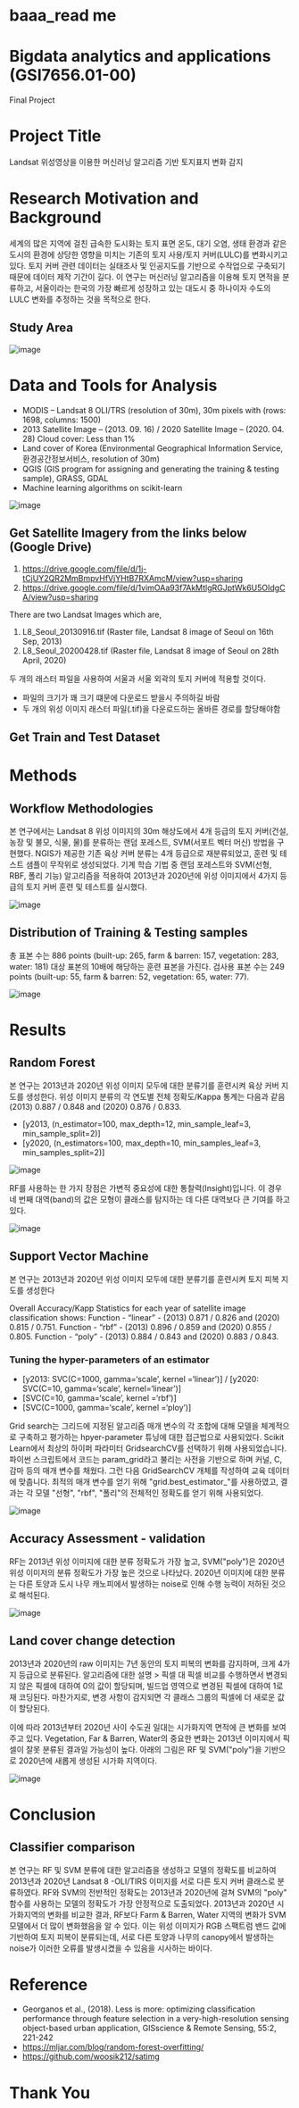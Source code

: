 # baaa_read me

# Bigdata analytics and applications (GSI7656.01-00)
Final Project


# Project Title
Landsat 위성영상을 이용한 머신러닝 알고리즘 기반 토지표지 변화 감지

# Research Motivation and Background
세계의 많은 지역에 걸친 급속한 도시화는 토지 표면 온도, 대기 오염, 생태 환경과 같은 도시의 환경에 상당한 영향을 미치는 기존의 토지 사용/토지 커버(LULC)를 변화시키고 있다. 토지 커버 관련 데이터는 실태조사 및 인공지도를 기반으로 수작업으로 구축되기 때문에 데이터 제작 기간이 길다. 이 연구는 머신러닝 알고리즘을 이용해 토지 면적을 분류하고, 서울이라는 한국의 가장 빠르게 성장하고 있는 대도시 중 하나이자 수도의 LULC 변화를 추정하는 것을 목적으로 한다.

## Study Area
![image](https://user-images.githubusercontent.com/68691092/121843798-e682a780-cd1d-11eb-8325-ac20133055a5.png)

# Data and Tools for Analysis
* MODIS – Landsat 8 OLI/TRS (resolution of 30m), 30m pixels with (rows: 1698, columns: 1500)
* 2013 Satellite Image – (2013. 09. 16) / 2020 Satellite Image – (2020. 04. 28) Cloud cover: Less than 1%
* Land cover of Korea (Environmental Geographical Information Service, 환경공간정보서비스, resolution of 30m)
* QGIS (GIS program for assigning and generating the training & testing sample), GRASS, GDAL
* Machine learning algorithms on scikit-learn

![image](https://user-images.githubusercontent.com/68691092/121843928-1f228100-cd1e-11eb-939c-f9aa7d4ac5d6.png)


## Get Satellite Imagery from the links below (Google Drive)
1) https://drive.google.com/file/d/1j-tCjUY2QR2MmBmpvHfVjYHtB7RXAmcM/view?usp=sharing
2) https://drive.google.com/file/d/1vimOAa93f7AkMtlgRGJptWk6U5OIdgCA/view?usp=sharing

There are two Landsat Images which are,
1) L8_Seoul_20130916.tif (Raster file, Landsat 8 image of Seoul on 16th Sep, 2013)
2) L8_Seoul_20200428.tif (Raster file, Landsat 8 image of Seoul on 28th April, 2020)

두 개의 래스터 파일을 사용하여 서울과 서울 외곽의 토지 커버에 적용할 것이다.
* 파일의 크기가 꽤 크기 떄문에 다운로드 받을시 주의하길 바람
* 두 개의 위성 이미지 래스터 파일(.tif)을 다운로드하는 올바른 경로를 할당해야함

## Get Train and Test Dataset
# Methods
## Workflow Methodologies
본 연구에서는 Landsat 8 위성 이미지의 30m 해상도에서 4개 등급의 토지 커버(건설, 농장 및 불모, 식물, 물)를 분류하는 랜덤 포레스트, SVM(서포트 벡터 머신) 방법을 구현했다.
NGIS가 제공한 기존 육상 커버 분류는 4개 등급으로 재분류되었고, 훈련 및 테스트 샘플이 무작위로 생성되었다.
기계 학습 기법 중 랜덤 포레스트와 SVM(선형, RBF, 폴리 기능) 알고리즘을 적용하여 2013년과 2020년에 위성 이미지에서 4가지 등급의 토지 커버 훈련 및 테스트를 실시했다.

![image](https://user-images.githubusercontent.com/68691092/121844055-4e38f280-cd1e-11eb-9381-03769ffff8a4.png)

## Distribution of Training & Testing samples
총 표본 수는 886 points (built-up: 265, farm & barren: 157, vegetation: 283, water: 181) 대상 표본의 10배에 해당하는 훈련 표본을 가진다.
검사용 표본 수는 249 points (built-up: 55, farm & barren: 52, vegetation: 65, water: 77).

![image](https://user-images.githubusercontent.com/68691092/121844128-732d6580-cd1e-11eb-827c-e263d39c7eb2.png)

# Results
## Random Forest
본 연구는 2013년과 2020년 위성 이미지 모두에 대한 분류기를 훈련시켜 육상 커버 지도를 생성한다.
위성 이미지 분류의 각 연도별 전체 정확도/Kappa 통계는 다음과 같음 (2013) 0.887 / 0.848 and (2020) 0.876 / 0.833.
* [y2013, (n_estimator=100, max_depth=12, min_sample_leaf=3, min_sample_split=2)]
* [y2020, (n_estimators=100, max_depth=10, min_samples_leaf=3, min_samples_split=2)]

![image](https://user-images.githubusercontent.com/68691092/121844323-c7384a00-cd1e-11eb-8c1b-a4e4e63ed855.png)

RF를 사용하는 한 가지 장점은 가변적 중요성에 대한 통찰력(Insight)입니다. 이 경우 네 번째 대역(band)의 값은 모형이 클래스를 탐지하는 데 다른 대역보다 큰 기여를 하고 있다.

![image](https://user-images.githubusercontent.com/68691092/121844348-d3240c00-cd1e-11eb-9ce3-bcf8f85668f0.png)

## Support Vector Machine
본 연구는 2013년과 2020년 위성 이미지 모두에 대한 분류기를 훈련시켜 토지 피복 지도를 생성한다

Overall Accuracy/Kapp Statistics for each year of satellite image classification shows:
 Function - “linear” - (2013) 0.871 / 0.826 and (2020) 0.815 / 0.751.
 Function - “rbf” - (2013) 0.896 / 0.859 and (2020) 0.855 / 0.805.
 Function - “poly” - (2013) 0.884 / 0.843 and (2020) 0.883 / 0.843.
 
 ### Tuning the hyper-parameters of an estimator
 * [y2013: SVC(C=1000, gamma=‘scale’, kernel =‘linear’)] / [y2020: SVC(C=10, gamma=‘scale’, kernel=‘linear’)]
 * [SVC(C=10, gamma=‘scale’, kernel =‘rbf’)]
 * [SVC(C=1000, gamma=‘scale’, kernel =‘ploy’)]

Grid search는 그리드에 지정된 알고리즘 매개 변수의 각 조합에 대해 모델을 체계적으로 구축하고 평가하는 hpyer-parameter 튜닝에 대한 접근법으로 사용되었다.
Scikit Learn에서 최상의 하이퍼 파라미터 GridsearchCV를 선택하기 위해 사용되었습니다.
파이썬 스크립트에서 코드는 param_grid라고 불리는 사전을 기반으로 하며 커널, C, 감마 등의 매개 변수를 채웠다.
그런 다음 GridSearchCV 개체를 작성하여 교육 데이터에 맞춥니다. 최적의 매개 변수를 얻기 위해 "grid.best_estimator_"를 사용하였고, 결과는 각 모델 "선형", "rbf", "폴리"의 전체적인 정확도를 얻기 위해 사용되었다.

![image](https://user-images.githubusercontent.com/68691092/121844615-34e47600-cd1f-11eb-9978-391a2d7cac26.png)

## Accuracy Assessment - validation
RF는 2013년 위성 이미지에 대한 분류 정확도가 가장 높고, SVM("poly")은 2020년 위성 이미저의 분류 정확도가 가장 높은 것으로 나타났다.
2020년 이미지에 대한 분류는 다른 토양과 도시 나무 캐노피에서 발생하는 noise로 인해 수행 능력이 저하된 것으로 해석된다.

![image](https://user-images.githubusercontent.com/68691092/121844923-a9b7b000-cd1f-11eb-91b0-c74ad8715dbf.png)

## Land cover change detection
2013년과 2020년의 raw 이미지는 7년 동안의 토지 피복의 변화를 감지하며, 크게 4가지 등급으로 분류된다.
알고리즘에 대한 설명 > 픽셀 대 픽셀 비교를 수행하면서 변경되지 않은 픽셀에 대하여 0의 값이 할당되며, 빌드업 영역으로 변경된 픽셀에 대하여 1로 재 코딩된다.
마찬가지로, 변경 사항이 감지되면 각 클래스 그룹의 픽셀에 더 새로운 값이 할당된다.

이에 따라 2013년부터 2020년 사이 수도권 일대는 시가화지역 면적에 큰 변화를 보여주고 있다.
Vegetation, Far & Barren, Water의 중요한 변화는 2013년 이미지에서 픽셀이 잘못 분류된 결과일 가능성이 높다.
아래의 그림은 RF 및 SVM("poly")을 기반으로 2020년에 새롭게 생성된 시가화 지역이다.

![image](https://user-images.githubusercontent.com/68691092/121845420-5e51d180-cd20-11eb-895d-ec5a34b058f3.png)

# Conclusion
## Classifier comparison
본 연구는 RF 및 SVM 분류에 대한 알고리즘을 생성하고 모델의 정확도를 비교하여 2013년과 2020년 Landsat 8 -OLI/TIRS 이미지를 서로 다른 토지 커버 클래스로 분류하였다. RF와 SVM의 전반적인 정확도는 2013년과 2020년에 걸쳐 SVM의 "poly" 함수를 사용하는 모델의 정확도가 가장 안정적으로 도출되었다. 2013년과 2020년 시가화지역의 변화를 비교한 결과, RF보다 Farm & Barren, Water 지역의 변화가 SVM 모델에서 더 많이 변화했음을 알 수 있다. 이는 위성 이미지가 RGB 스팩트럼 밴드 값에 기반하여 토지 피복이 분류되는데, 서로 다른 토양과 나무의 canopy에서 발생하는 noise가 이러한 오류를 발생시켰을 수 있음을 시사하는 바이다.

# Reference
* Georganos et al., (2018). Less is more: optimizing classification performance through feature selection in a very-high-resolution sensing object-based urban application, GISscience & Remote Sensing, 55:2, 221-242
* https://mljar.com/blog/random-forest-overfitting/
* https://github.com/woosik212/satimg

# Thank You
